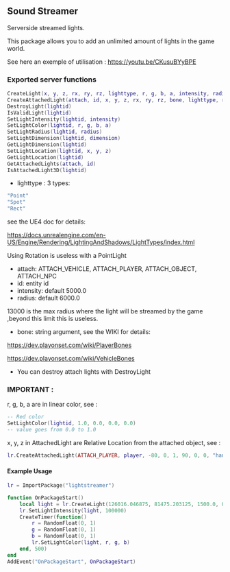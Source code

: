 ## Sound Streamer

Serverside streamed lights.

This package allows you to add an unlimited amount of lights in the game world.

See here an exemple of utilisation : https://youtu.be/CKusuBYyBPE

### Exported server functions
```Lua
CreateLight(x, y, z, rx, ry, rz, lighttype, r, g, b, a, intensity, radius)
CreateAttachedLight(attach, id, x, y, z, rx, ry, rz, bone, lighttype, r, g, b, a, intensity, radius)
DestroyLight(lightid)
IsValidLight(lightid)
SetLightIntensity(lightid, intensity)
SetLightColor(lightid, r, g, b, a)
SetLightRadius(lightid, radius)
SetLightDimension(lightid, dimension)
GetLightDimension(lightid)
SetLightLocation(lightid, x, y, z)
GetLightLocation(lightid)
GetAttachedLights(attach, id)
IsAttachedLight3D(lightid)
```
- lighttype : 3 types: 
```Lua 
"Point"
"Spot" 
"Rect"
```
see the UE4 doc for details:

https://docs.unrealengine.com/en-US/Engine/Rendering/LightingAndShadows/LightTypes/index.html

Using Rotation is useless with a PointLight

- attach: ATTACH_VEHICLE, ATTACH_PLAYER, ATTACH_OBJECT, ATTACH_NPC
- id: entity id
- intensity: default 5000.0
- radius: default 6000.0

13000 is the max radius where the light will be streamed by the game ,beyond this limit this is useless.
- bone: string argument, see the WIKI for details:

https://dev.playonset.com/wiki/PlayerBones

https://dev.playonset.com/wiki/VehicleBones
- You can destroy attach lights with DestroyLight

### IMPORTANT : 

r, g, b, a are in linear color, see :
```Lua
-- Red color
SetLightColor(lightid, 1.0, 0.0, 0.0, 0.0)
-- value goes from 0.0 to 1.0
```
x, y, z in AttachedLight are Relative Location from the attached object, see :
```Lua
lr.CreateAttachedLight(ATTACH_PLAYER, player, -80, 0, 1, 90, 0, 0, "hand_r", "Spot")
```


#### Example Usage 
```Lua
lr = ImportPackage("lightstreamer")

function OnPackageStart()
	local light = lr.CreateLight(126016.046875, 81475.203125, 1500.0, 0.0, 0.0, 0.0, "Point")
	lr.SetLightIntensity(light, 100000)
	CreateTimer(function()
		r = RandomFloat(0, 1)
		g = RandomFloat(0, 1)
		b = RandomFloat(0, 1)
		lr.SetLightColor(light, r, g, b)
	end, 500)
end
AddEvent("OnPackageStart", OnPackageStart)
```
